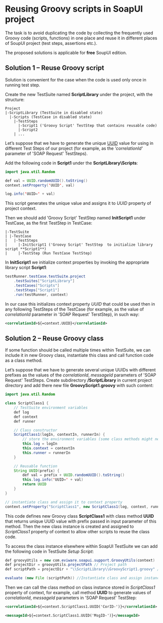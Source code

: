 # Reusing Groovy scripts in SoapUI project

The task is to avoid duplicating the code by collecting the frequently used Groovy code (scripts, functions) in one place and reuse it in different places of SoupUI project (test steps, assertions etc.).

The proposed solutions is applicable for **free** SoupUI edition.

## Solution 1 – Reuse Groovy script

Solution is convenient for the case when the code is used only once in running test step.

Create the new TestSuite named **ScriptLibrary** under the project, with the structure:

	Project
	|-ScriptLibrary (TestSuite in disabled state)
	  |-Scripts (TestCase in disabled state)
		|-TestSteps
		  |-Script1 ('Groovy Script' TestStep that contains reusable code)
		  |-Script2 
		| ...
		
Let’s suppose that we have to generate the unique [UUID](https://tools.ietf.org/rfc/rfc4122.txt) value for using in different Test Steps of our project (for example, as the _'correlationId'_ parameter of 'SOAP Request' TestSteps).

Add the following code in **Script1** under the **ScriptLibrary\Scripts**:

```java
import java.util.Random

def val = UUID.randomUUID().toString()
context.setProperty('UUID', val)

log.info('UUID=' + val)
```

This script generates the unique value and assigns it to _UUID_ property of project context.

Then we should add 'Groovy Script' TestStep named **InitScript1** under TestCase, as the first TestStep in TestCase:

	|-TestSuite
	| |-TestCase
	|   |-TestSteps
	|     |-InitScript1 ('Groovy Script' TestStep  to initialize library script **Script1**)
	|     |-TestStep (Run TestCase TestStep)

In **InitScript1** we initialize context properties by invoking the appropriate library script **Script1**:

```java
testRunner.testCase.testSuite.project
	.testSuites["ScriptLibrary"]
	.testCases["Scripts"]	
	.testSteps["Script1"]
	.run(testRunner, context)
```

In our case this initializes context property _UUID_ that could be used then in any following TestSteps of the TestCase (for example, as the value of _correlationId_ parameter in 'SOAP Request' TerstStep), in such way:

```xml
<correlationId>${=context.UUID}</correlationId>
```	

## Solution 2 – Reuse Groovy class

If some function should be called multiple times within TestSuite, we can include it in new Groovy class, instantiate this class and call function code as a class method.

Let’s suppose that we have to generate several unique UUIDs with different prefixes as the values of the _correlationId_, _messageId_ parameters of 'SOAP Request' TestSteps.
Create subdirectory **/ScriptLibrary** in current project directory and add there new file **GroovyScript1.groovy** with such content:

```java
import java.util.Random

class ScriptClass1 {
	// TestSuite environment variables
	def log
	def context
	def runner

	// Class constructor
	ScriptClass1(logIn, contextIn, runnerIn) {
		// store the environment variables (some class methods might need them)
		this.log = logIn
		this.context = contextIn
		this.runner = runnerIn
	}

	// Reusable function
	String UUID(prefix) {
		def val = prefix + UUID.randomUUID().toString()
		this.log.info('UUID=' + val)
		return UUID
	}
}

// instantiate class and assign it to context property
context.setProperty("ScriptClass1", new ScriptClass1(log, context, runner))
```
	
This code defines new Groovy class **ScriptClass1** with class method **UUID** that returns unique UUID value with prefix passed in input parameter of this method. Then the new class instance is created and assigned to _ScriptClass1_ property of context to allow other scripts to reuse the class code. 

To access the class instance elsewhere within SoapUI TestSuite we can add the following code in TestSuite _Setup Script_:

```java
def groovyUtils = new com.eviware.soapui.support.GroovyUtils(context)
def projectDir = groovyUtils.projectPath // Project path 
def scriptPath = projectDir + "\\ScriptLibrary\\GroovyScript1.groovy" // Path to groovy script

evaluate (new File (scriptPath)) //Instantiate class and assign instance to 'ScriptClass1' property of context
```

Then we can call the class method on class instance stored in _ScriptClass1_ property of context, for example, call method **UUID** to generate values of _correlationId_, _messageId_ parameters in 'SOAP Request' TestStep:

```xml
<correlationId>${=context.ScriptClass1.UUID('CorID-')}</correlationId>

<messageId>${=context.ScriptClass1.UUID('MsgID-')}</messageId>
```

